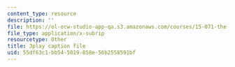 ```yaml
---
content_type: resource
description: ''
file: https://ol-ocw-studio-app-qa.s3.amazonaws.com/courses/15-071-the-analytics-edge-spring-2017/55df63c1bb545019858e56b2558591bf_EGDQfE7MREw.vtt
file_type: application/x-subrip
resourcetype: Other
title: 3play caption file
uid: 55df63c1-bb54-5019-858e-56b2558591bf
---
```

